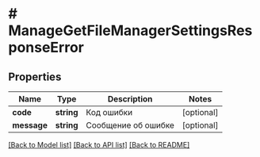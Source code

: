# # ManageGetFileManagerSettingsResponseError

## Properties

Name | Type | Description | Notes
------------ | ------------- | ------------- | -------------
**code** | **string** | Код ошибки | [optional]
**message** | **string** | Сообщение об ошибке | [optional]

[[Back to Model list]](../../README.md#models) [[Back to API list]](../../README.md#endpoints) [[Back to README]](../../README.md)

